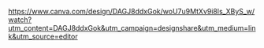 https://www.canva.com/design/DAGJ8ddxGok/woU7u9MtXv9i8ls_XByS_w/watch?utm_content=DAGJ8ddxGok&utm_campaign=designshare&utm_medium=link&utm_source=editor
